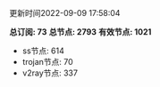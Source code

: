 更新时间2022-09-09 17:58:04

**总订阅: 73**
**总节点: 2793**
**有效节点: 1021**
- ss节点: 614
- trojan节点: 70
- v2ray节点: 337
